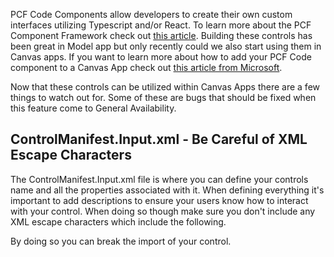 PCF Code Components allow developers to create their own custom interfaces utilizing Typescript and/or React.  To learn more about the PCF Component Framework check out [this article](https://docs.microsoft.com/en-us/powerapps/developer/component-framework/custom-controls-overview).  Building these controls has been great in Model app but only recently could we also start using them in Canvas apps. If you want to learn more about how to add your PCF Code component to a Canvas App check out [this article from Microsoft](https://docs.microsoft.com/en-us/powerapps/developer/component-framework/component-framework-for-canvas-apps).

Now that these controls can be utilized within Canvas Apps there are a few things to watch out for. Some of these are bugs that should be fixed when this feature come to General Availability. 

## ControlManifest.Input.xml - Be Careful of XML Escape Characters
The ControlManifest.Input.xml file is where you can define your controls name and all the properties associated with it.  When defining everything it's important to add descriptions to ensure your users know how to interact with your control.  When doing so though make sure you don't include any XML escape characters which include the following.

By doing so you can break the import of your control.

<!--stackedit_data:
eyJoaXN0b3J5IjpbMjExMzc1NjIyOSwtNzA3NzY1ODA0XX0=
-->